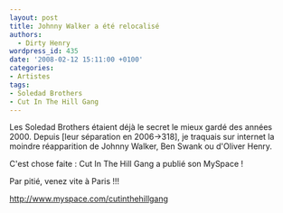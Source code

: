 ```yaml
---
layout: post
title: Johnny Walker a été relocalisé
authors:
  - Dirty Henry
wordpress_id: 435
date: '2008-02-12 15:11:00 +0100'
categories:
- Artistes
tags:
- Soledad Brothers
- Cut In The Hill Gang
---
```

Les Soledad Brothers étaient déjà le secret le mieux gardé des années 2000. Depuis [leur séparation en 2006->318], je traquais sur internet la moindre réapparition de Johnny Walker, Ben Swank ou d'Oliver Henry.

C'est chose faite : Cut In The Hill Gang a publié son MySpace !

Par pitié, venez vite à Paris !!!

<a href="http://www.myspace.com/cutinthehillgang">http://www.myspace.com/cutinthehillgang</a>

